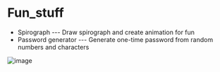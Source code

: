 # Fun_stuff
- Spirograph --- Draw spirograph and create animation for fun
- Password generator --- Generate one-time password from random numbers and characters

![image](https://user-images.githubusercontent.com/50325966/103143975-b0983980-4764-11eb-95f0-0bf590a3342e.png)
